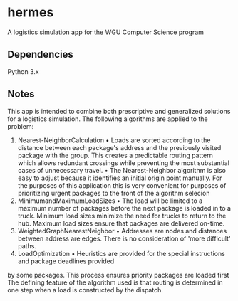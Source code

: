 # hermes
A logistics simulation app for the WGU Computer Science program

## Dependencies
Python 3.x

## Notes
This app is intended to combine both prescriptive and generalized solutions for
a logistics simulation. The following algorithms are applied to the problem:
1. Nearest-NeighborCalculation
• Loads are sorted according to the distance between each package's address and the previously visited package with the group. This creates a predictable routing pattern which allows redundant crossings while preventing the most substantial cases of unnecessary travel.
• The Nearest-Neighbor algorithm is also easy to adjust because it identifies an initial origin point manually. For the purposes of this application this is very convenient for purposes of prioritizing urgent packages to the front of the algorithm selecion
2. MinimumandMaximumLoadSizes
• The load will be limited to a maximum number of packages before the next package is loaded in to a truck. Minimum load sizes minimize the need for trucks to return to the hub. Maximum load sizes ensure that packages are delivered on-time.
3. WeightedGraphNearestNeighbor
• Addresses are nodes and distances between address are edges. There is no consideration of 'more difficult' paths.
4. LoadOptimization
• Heuristics are provided for the special instructions and package deadlines provided
 
by some packages. This process ensures priority packages are loaded first
The defining feature of the algorithm used is that routing is determined in one step when a load is constructed by the dispatch.

